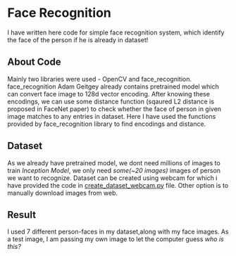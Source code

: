 # Face Recognition
I have written here code for simple face recognition system, which identify the face of the person if he is already in dataset!

## About Code
Mainly two libraries were used - OpenCV and face_recognition. face_recognition Adam Geitgey already contains pretrained model which can convert face image to 128d vector encoding. After knowing these encodings, we can use some distance function (sqaured L2 distance is proposed in FaceNet paper) to check whether the face of person in given image matches to any entries in dataset.
Here I have used the functions provided by face_recognition library to find encodings and distance.

## Dataset
As we already have pretrained model, we dont need millions of images to train *Inception Model*, we only need *some(~20 images)* images of person we want to recognize. Dataset can be created using webcam for which i have provided the code in [create_dataset_webcam.py](https://github.com/Shreeyash-iitr/Deep_Learning/blob/master/Face_Recognition/create_dataset_webcam.py) file. Other option is to manually download images from web.
## Result
I used 7 different person-faces in my dataset,along with my face images. As a test image, I am passing my own image to let the computer guess *who is this?*
